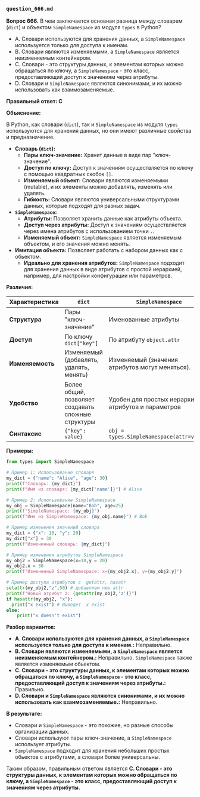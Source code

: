 ### `question_666.md`

**Вопрос 666.** В чем заключается основная разница между словарем (`dict`) и объектом `SimpleNamespace` из модуля `types` в Python?

-   A.  Словари используются для хранения данных, а `SimpleNamespace` используется только для доступа к именам.
-   B.  Словари являются изменяемыми, а `SimpleNamespace` является неизменяемым контейнером.
-   C. Словари - это  структуры данных, к элементам которых можно обращаться по ключу,  а `SimpleNamespace`  - это класс, предоставляющий доступ к значениям через атрибуты.
-   D. Словари и `SimpleNamespace` являются синонимами, и их можно использовать как взаимозаменяемые.

**Правильный ответ: C**

**Объяснение:**

В Python, как словари (`dict`), так и `SimpleNamespace` из модуля `types` используются для хранения данных, но они имеют различные свойства и предназначение.

*   **Словарь (`dict`):**
    *   **Пары ключ-значение:**  Хранит данные в виде пар "ключ-значение".
    *   **Доступ по ключу:** Доступ к значениям осуществляется по ключу с помощью квадратных скобок `[]`.
    *   **Изменяемый объект:**  Словари являются изменяемыми (mutable), и их элементы можно добавлять, изменять или удалять.
    *  **Гибкость:** Словари являются универсальными структурами данных, которые подходят для разных задач.
*   **`SimpleNamespace`:**
    *   **Атрибуты:**  Позволяет хранить данные как атрибуты объекта.
    *   **Доступ через атрибуты:** Доступ к значениям осуществляется через имена атрибутов с использованием точки `.`.
    *  **Изменяемый объект:** `SimpleNamespace` является изменяемым объектом, и его значения можно менять.
   * **Имитация объекта:**  Позволяет работать с набором  данных как с обьектом.
     *  **Идеально для хранения атрибутов:** `SimpleNamespace` подходит для хранения  данных в виде атрибутов с простой иерархией, например, для настройки конфигурации или параметров.

**Различия:**

| Характеристика      | `dict`                             | `SimpleNamespace`                    |
|---------------------|--------------------------------------|---------------------------------------|
| **Структура**        | Пары "ключ-значение"                | Именованные атрибуты                |
| **Доступ**           | По ключу `dict["key"]`             | По атрибуту `object.attr`            |
| **Изменяемость**     | Изменяемый (добавлять, удалять, менять)| Изменяемый (значения атрибутов могут меняться).        |
| **Удобство**        | Более общий, позволяет создавать сложные структуры |  Удобен для простых иерархий атрибутов и параметров |
| **Синтаксис**         | `{"key": value}`                 |  `obj = types.SimpleNamespace(attr=value)`  |

**Примеры:**

```python
from types import SimpleNamespace

# Пример 1: Использование словаря
my_dict = {"name": "Alice", "age": 30}
print(f"Словарь: {my_dict}")
print(f"Имя из словаря: {my_dict['name']}") # Alice

# Пример 2: Использование SimpleNamespace
my_obj = SimpleNamespace(name="Bob", age=25)
print(f"SimpleNamespace: {my_obj}")
print(f"Имя из SimpleNamespace: {my_obj.name}") # Bob

# Пример изменения значений словаря
my_dict = {"x": 10, "y": 20}
my_dict["x"] = 30
print(f"Измененный словарь: {my_dict}")

# Пример изменения атрибутов SimpleNamespace
my_obj2 = SimpleNamespace(x=10,y = 20)
my_obj2.x = 30
print(f"Измененный SimpleNamespace: x={my_obj2.x}, y={my_obj2.y}")

# Пример доступа атрибутов с  getattr, hasatr
setattr(my_obj2,"z",50) # добавляем new attr
print(f"Новый атрибут z: {getattr(my_obj2,'z')}")
if hasattr(my_obj2, "x"):
  print("x exist") # Выведет  x exist
else:
    print("x doesn't exist")


```
**Разбор вариантов:**
*  **A. Словари используются для хранения данных, а `SimpleNamespace` используется только для доступа к именам.:** Неправильно.
*  **B. Словари являются изменяемыми, а `SimpleNamespace` является неизменяемым контейнером.:** Неправильно.  `SimpleNamespace` также является изменяемым обьектом.
*   **C. Словари - это  структуры данных, к элементам которых можно обращаться по ключу,  а `SimpleNamespace`  - это класс, предоставляющий доступ к значениям через атрибуты.:** Правильно.
*  **D. Словари и `SimpleNamespace` являются синонимами, и их можно использовать как взаимозаменяемые.:** Неправильно.

**В результате:**
*  Словари и  `SimpleNamespace`  - это похожие, но разные способы организации данных.
*  Словари используют пары ключ-значение, а  `SimpleNamespace`  использует атрибуты.
* `SimpleNamespace` подходит для хранения небольших простых обьектов с  атрибутами, а словари более универсальны.

Таким образом, правильным ответом является **C. Словари - это  структуры данных, к элементам которых можно обращаться по ключу,  а `SimpleNamespace`  - это класс, предоставляющий доступ к значениям через атрибуты.**
